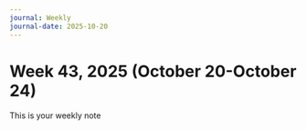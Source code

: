 ```yaml
---
journal: Weekly
journal-date: 2025-10-20
---
```

# Week 43, 2025 (October 20-October 24)

This is your weekly note

